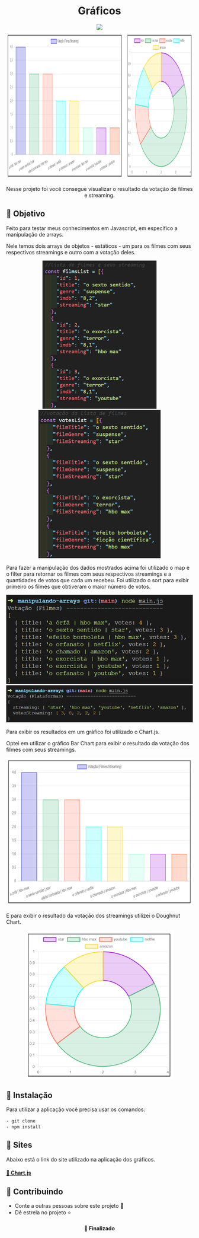 <h1  align="center">Gráficos</h1>

<div align="center">
<img src="https://img.shields.io/static/v1?label=Projeto&message=Javascript&color=F1E05A&style=for-the-badge&logo=ghost"/>
</div>

<div align="center">
<img height="400px" src="https://github.com/OliveiraJess/manipulando-arrays/blob/main/img/graficos.png" alt="Gráficos" />
</div>

<p align="center">Nesse projeto foi você consegue visualizar o resultado da votação de filmes e streaming. </p>

<h2>🚀 Objetivo</h2>

<p>Feito para testar meus conhecimentos em Javascript, em específico a manipulação de arrays.</p>
<p>Nele temos dois arrays de objetos - estáticos - um para os filmes com seus respectivos streamings e outro com a votação deles.</p>

<div align="center">
<img height="400px" src="https://github.com/OliveiraJess/manipulando-arrays/blob/main/img/filmsList.png" alt="lista de filmes e seus streamings" />
<img height="400px" src="https://github.com/OliveiraJess/manipulando-arrays/blob/main/img/votesList.png" alt="lista de da votação dos filmes com seus streamings" />
</div>

<p>Para fazer a manipulação dos dados mostrados acima foi utilizado o map e o filter para retornar os filmes com seus respectivos streamings e a quantidades de votos que cada um recebeu. Foi utilizado o sort para exibir primeiro os filmes que obtiveram o maior número de votos.</p>

<div align="center">
<img src="https://github.com/OliveiraJess/manipulando-arrays/blob/main/img/votingMovies.png" alt="Resultado da votação dos filmes com seus streamings" />
<img src="https://github.com/OliveiraJess/manipulando-arrays/blob/main/img/getStreamingData.png" alt="Resultado da votação dos streamings" />
</div>

<p>Para exibir os resultados em um gráfico foi utilizado o Chart.js.</p>
<p>Optei em utilizar o gráfico Bar Chart para exibir o resultado da votação dos filmes com seus streamings.</p>

<div align="center">
<img height="400px" src="https://github.com/OliveiraJess/manipulando-arrays/blob/main/img/graficoBar.png" alt="Resultado da votação dos filmes com seus streamings no gráfico" />
</div>

<p>E para exibir o resultado da votação dos streamings utilizei o Doughnut Chart.</p>

<div align="center">
<img height="400px" src="https://github.com/OliveiraJess/manipulando-arrays/blob/main/img/graficoDoughnut.png" alt="Resultado da votação dos streamings no gráfico" />
</div>

<h2>🔧 Instalação</h2>

<p>Para utilizar a aplicação você precisa usar os comandos: </p>

```
- git clone
- npm install
```

<h2>🌟 Sites</h2>

<p>Abaixo está o link do site utilizado na aplicação dos gráficos.</p>

<h4>
    <a href="https://www.chartjs.org/docs/latest/">🔗 Chart.js</a>
</h4>

<h2>🤝 Contribuindo </h2>

* Conte a outras pessoas sobre este projeto 📢
* Dê estrela no projeto ⭐️

<h4 align="center">📌 Finalizado</h4>
